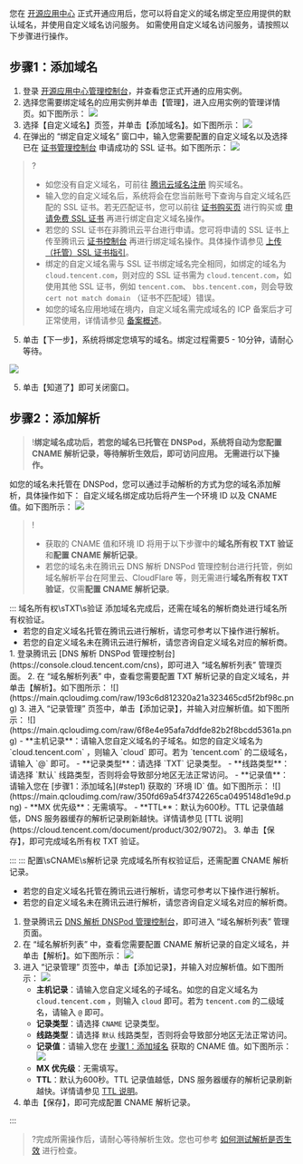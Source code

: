您在 [开源应用中心](https://app.cloud.tencent.com/) 正式开通应用后，您可以将自定义的域名绑定至应用提供的默认域名，并使用自定义域名访问服务。
如需使用自定义域名访问服务，请按照以下步骤进行操作。

## 步骤1：添加域名[](id:step1)
1. 登录 [开源应用中心管理控制台](https://console.cloud.tencent.com/oac/list)，并查看您正式开通的应用实例。
2. 选择您需要绑定域名的应用实例并单击【管理】，进入应用实例的管理详情页。如下图所示：
![](https://main.qcloudimg.com/raw/841e740beb3f308127e89696fb0caec0.png)
3. 选择【自定义域名】页签，并单击【添加域名】。如下图所示：
![](https://main.qcloudimg.com/raw/840b57f8581528c62ac0c716f048b008.png)
4. 在弹出的 “绑定自定义域名” 窗口中，输入您需要配置的自定义域名以及选择已在 [证书管理控制台](https://console.cloud.tencent.com/certoverview) 申请成功的 SSL 证书。如下图所示：
![](https://main.qcloudimg.com/raw/80d4fd28c845aa5cefe079d19406e8b3.png)
>?
>- 如您没有自定义域名，可前往 [腾讯云域名注册](https://dnspod.cloud.tencent.com/) 购买域名。
>- 输入您的自定义域名后，系统将会在您当前账号下查询与自定义域名匹配的 SSL 证书。若无匹配证书，您可以前往 [证书购买页](https://buy.cloud.tencent.com/ssl?fromSource=ssl) 进行购买或 [申请免费 SSL 证书](https://cloud.tencent.com/document/product/400/6814) 再进行绑定自定义域名操作。
>- 若您的 SSL 证书在非腾讯云平台进行申请。您可将申请的 SSL 证书上传至腾讯云 [证书控制台](https://console.cloud.tencent.com/certoverview) 再进行绑定域名操作。具体操作请参见 [上传（托管）SSL 证书指引](https://cloud.tencent.com/document/product/400/48790)。
>- 绑定的自定义域名需与 SSL 证书绑定域名完全相同，如绑定的域名为 `cloud.tencent.com`，则对应的 SSL 证书需为 `cloud.tencent.com`，如使用其他 SSL 证书，例如  `tencent.com`、 `bbs.tencent.com`，则会导致 `cert not match domain` （证书不匹配域）错误。
>- 如您的域名应用地域在境内，自定义域名需完成域名的 ICP 备案后才可正常使用，详情请参见 [备案概述](https://cloud.tencent.com/document/product/243/18907)。
5. 单击【下一步】，系统将绑定您填写的域名。绑定过程需要5 - 10分钟，请耐心等待。

![](https://main.qcloudimg.com/raw/c47dcb2e5efe58fa1662fb8387602e62.png)

5. 单击【知道了】即可关闭窗口。

## 步骤2：添加解析
>!**绑定域名成功后，若您的域名已托管在 DNSPod，系统将自动为您配置 CNAME 解析记录，等待解析生效后，即可访问应用。
>无需进行以下操作。**
>
如您的域名未托管在 DNSPod，您可以通过手动解析的方式为您的域名添加解析，具体操作如下：
自定义域名绑定成功后将产生一个环境 ID 以及 CNAME 值。如下图所示：[](id:addDomain)
![](https://main.qcloudimg.com/raw/de7b40a5345b2c433a569645010e4811.png)
>!
>- 获取的 CNAME 值和环境 ID 将用于以下步骤中的**域名所有权 TXT 验证**和**配置 CNAME 解析记录**。
>- 若您的域名未在腾讯云 DNS 解析 DNSPod 管理控制台进行托管，例如域名解析平台在阿里云、CloudFlare 等，则无需进行**域名所有权 TXT 验证**，仅需**配置 CNAME 解析记录**。

<dx-tabs>
::: 域名所有权\sTXT\s验证
<dx-alert infotype="explain" title="" >
添加域名完成后，还需在域名的解析商处进行域名所有权验证。
<ul style="margin:0"><li>若您的自定义域名托管在腾讯云进行解析，请您可参考以下操作进行解析。</li>
 <li>若您的自定义域名未在腾讯云进行解析，请您咨询自定义域名对应的解析商。</li></ul>
</dx-alert>
1. 登录腾讯云 [DNS 解析 DNSPod 管理控制台](https://console.cloud.tencent.com/cns)，即可进入 “域名解析列表” 管理页面。
2. 在 “域名解析列表” 中，查看您需要配置 TXT 解析记录的自定义域名，并单击【解析】。如下图所示：
![](https://main.qcloudimg.com/raw/193c6d812320a21a323465cd5f2bf98c.png)
3. 进入 “记录管理” 页签中，单击【添加记录】，并输入对应解析值。如下图所示：
![](https://main.qcloudimg.com/raw/6f8e4e95afa7ddfde82b2f8bcdd5361a.png)
 - **主机记录**：请输入您自定义域名的子域名。如您的自定义域名为 `cloud.tencent.com` ，则输入 `cloud` 即可。若为  `tencent.com` 的二级域名，请输入 `@` 即可。
 - **记录类型**：请选择 `TXT` 记录类型。
 - **线路类型**： 请选择 `默认` 线路类型，否则将会导致部分地区无法正常访问。
 - **记录值**： 请输入您在 [步骤1：添加域名](#step1) 获取的 `环境 ID` 值。如下图所示：
![](https://main.qcloudimg.com/raw/350fd69a54f3742265ca0495148d1e9d.png)
 - **MX 优先级**：无需填写。
 - **TTL**：默认为600秒。TTL 记录值越低，DNS 服务器缓存的解析记录刷新越快。详情请参见 [TTL 说明](https://cloud.tencent.com/document/product/302/9072)。
3. 单击【保存】，即可完成域名所有权 TXT 验证。

:::
::: 配置\sCNAME\s解析记录
<dx-alert infotype="explain" title="">
完成域名所有权验证后，还需配置 CNAME 解析记录。
<ul style="margin:0"><li>若您的自定义域名托管在腾讯云进行解析，请您可参考以下操作进行解析。</li>
 <li>若您的自定义域名未在腾讯云进行解析，请您咨询自定义域名对应的解析商。</li></ul>
</dx-alert>

1. 登录腾讯云 [DNS 解析 DNSPod 管理控制台](https://console.cloud.tencent.com/cns)，即可进入 “域名解析列表” 管理页面。
2. 在 “域名解析列表” 中，查看您需要配置 CNAME 解析记录的自定义域名，并单击【解析】。如下图所示：
![](https://main.qcloudimg.com/raw/193c6d812320a21a323465cd5f2bf98c.png)
3. 进入 “记录管理” 页签中，单击【添加记录】，并输入对应解析值。如下图所示：
![](https://main.qcloudimg.com/raw/6f8e4e95afa7ddfde82b2f8bcdd5361a.png)
	- **主机记录**：请输入您自定义域名的子域名。如您的自定义域名为 `cloud.tencent.com` ，则输入 `cloud` 即可。若为 `tencent.com` 的二级域名，请输入 `@` 即可。
	- **记录类型**：请选择 `CNAME` 记录类型。
	- **线路类型**：请选择 `默认` 线路类型，否则将会导致部分地区无法正常访问。
	- **记录值**：请输入您在 [步骤1：添加域名](#step1) 获取的 CNAME 值。如下图所示：
		![](https://main.qcloudimg.com/raw/e8885b80c2e80d83edf62ff4706ee438.png)
	- **MX 优先级**：无需填写。
	- **TTL**：默认为600秒。TTL 记录值越低，DNS 服务器缓存的解析记录刷新越快。详情请参见 [TTL 说明](https://cloud.tencent.com/document/product/302/9072)。
4. 单击【保存】，即可完成配置 CNAME 解析记录。

:::
</dx-tabs>

>?完成所需操作后，请耐心等待解析生效。您也可参考 [如何测试解析是否生效](https://cloud.tencent.com/document/product/302/30597#.E5.A6.82.E4.BD.95.E6.B5.8B.E8.AF.95.E8.A7.A3.E6.9E.90.E6.98.AF.E5.90.A6.E7.94.9F.E6.95.88.EF.BC.9F) 进行检查。

